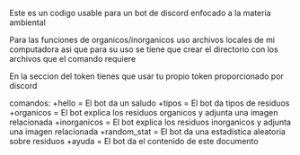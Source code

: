 Este es un codigo usable para un bot de discord enfocado a la materia ambiental

Para las funciones de organicos/inorganicos uso archivos locales de mi computadora asi que para su uso se tiene que crear el directorio con los archivos que el comando requiere

En la seccion del token tienes que usar tu propio token proporcionado por discord

comandos:
  +hello = El bot da un saludo
  +tipos = El bot da tipos de residuos
  +organicos = El bot explica los residuos organicos y adjunta una imagen relacionada
  +inorganicos = El bot explica los residuos inorganicos y adjunta una imagen relacionada
  +random_stat = El bot da una estadistica aleatoria sobre residuos
  +ayuda = El bot da el contenido de este documento
